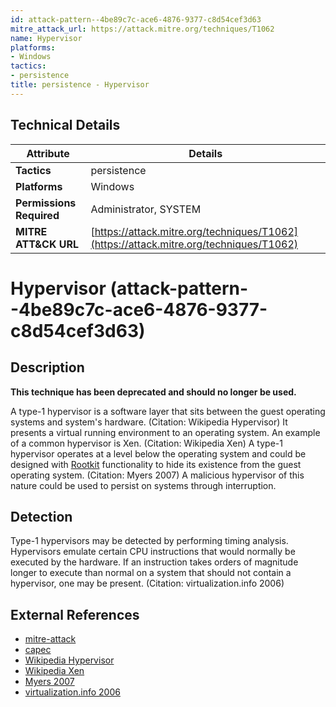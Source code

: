 ```yaml
---
id: attack-pattern--4be89c7c-ace6-4876-9377-c8d54cef3d63
mitre_attack_url: https://attack.mitre.org/techniques/T1062
name: Hypervisor
platforms:
- Windows
tactics:
- persistence
title: persistence - Hypervisor
---
```


## Technical Details

| Attribute | Details |
|-----------|----------|
| **Tactics** | persistence |
| **Platforms** | Windows |
| **Permissions Required** | Administrator, SYSTEM |
| **MITRE ATT&CK URL** | [https://attack.mitre.org/techniques/T1062](https://attack.mitre.org/techniques/T1062) |

# Hypervisor (attack-pattern--4be89c7c-ace6-4876-9377-c8d54cef3d63)

## Description
**This technique has been deprecated and should no longer be used.**

A type-1 hypervisor is a software layer that sits between the guest operating systems and system's hardware. (Citation: Wikipedia Hypervisor) It presents a virtual running environment to an operating system. An example of a common hypervisor is Xen. (Citation: Wikipedia Xen) A type-1 hypervisor operates at a level below the operating system and could be designed with [Rootkit](https://attack.mitre.org/techniques/T1014) functionality to hide its existence from the guest operating system. (Citation: Myers 2007) A malicious hypervisor of this nature could be used to persist on systems through interruption.

## Detection
Type-1 hypervisors may be detected by performing timing analysis. Hypervisors emulate certain CPU instructions that would normally be executed by the hardware. If an instruction takes orders of magnitude longer to execute than normal on a system that should not contain a hypervisor, one may be present. (Citation: virtualization.info 2006)

## External References
- [mitre-attack](https://attack.mitre.org/techniques/T1062)
- [capec](https://capec.mitre.org/data/definitions/552.html)
- [Wikipedia Hypervisor](https://en.wikipedia.org/wiki/Hypervisor)
- [Wikipedia Xen](http://en.wikipedia.org/wiki/Xen)
- [Myers 2007](http://citeseerx.ist.psu.edu/viewdoc/download?doi=10.1.1.90.8832&rep=rep1&type=pdf)
- [virtualization.info 2006](http://virtualization.info/en/news/2006/08/debunking-blue-pill-myth.html)
